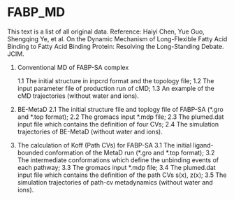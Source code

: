 # FABP_MD

This text is a list of all original data.
Reference: Haiyi Chen, Yue Guo, Shengqing Ye, et al. On the Dynamic Mechanism of Long-Flexible Fatty Acid Binding to Fatty Acid Binding Protein: Resolving the Long-Standing Debate. JCIM.

1. Conventional MD of FABP-SA complex
	
    1.1 The initial structure in inpcrd format and the topology file;
    1.2 The input parameter file of production run of cMD;
    1.3 An example of the cMD trajectories (without water and ions).

2. BE-MetaD
    2.1 The initial structure file and toplogy file of FABP-SA (*.gro and *.top format);
    2.2 The gromacs input *.mdp file;
    2.3 The plumed.dat input file which contains the definition of four CVs;
    2.4 The simulation trajectories of BE-MetaD (without water and ions).

3. The calculation of Koff (Path CVs) for FABP-SA
    3.1 The initial ligand-bounded conformation of the MetaD run (*.gro and *.top format);
    3.2 The intermediate conformations which define the unbinding events of each pathway;
    3.3 The gromacs input *.mdp file;
    3.4 The plumed.dat input file which contains the definition of the path CVs s(x), z(x);
    3.5 The simulation trajectories of path-cv metadynamics (without water and ions).

